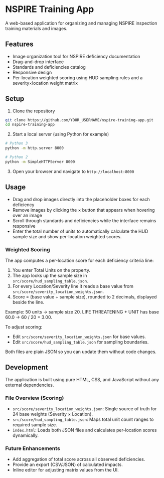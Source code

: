 # NSPIRE Training App

A web-based application for organizing and managing NSPIRE inspection training materials and images.

## Features

- Image organization tool for NSPIRE deficiency documentation
- Drag-and-drop interface
- Standards and deficiencies catalog
- Responsive design
- Per-location weighted scoring using HUD sampling rules and a severity×location weight matrix

## Setup

1. Clone the repository
```bash
git clone https://github.com/YOUR_USERNAME/nspire-training-app.git
cd nspire-training-app
```

2. Start a local server (using Python for example)
```bash
# Python 3
python -m http.server 8000

# Python 2
python -m SimpleHTTPServer 8000
```

3. Open your browser and navigate to `http://localhost:8000`

## Usage

- Drag and drop images directly into the placeholder boxes for each deficiency
- Remove images by clicking the × button that appears when hovering over an image
- Scroll through standards and deficiencies while the interface remains responsive
- Enter the total number of units to automatically calculate the HUD sample size and show per-location weighted scores.

### Weighted Scoring

The app computes a per-location score for each deficiency criteria line:

1. You enter Total Units on the property.
2. The app looks up the sample size in `src/score/hud_sampling_table.json`.
3. For every Location/Severity line it reads a base value from `src/score/severity_location_weights.json`.
4. Score = (base value ÷ sample size), rounded to 2 decimals, displayed beside the line.

Example: 50 units → sample size 20. LIFE THREATENING + UNIT has base 60.0 → 60 / 20 = 3.00.

To adjust scoring:
- Edit `src/score/severity_location_weights.json` for base values.
- Edit `src/score/hud_sampling_table.json` for sampling boundaries.

Both files are plain JSON so you can update them without code changes.

## Development

The application is built using pure HTML, CSS, and JavaScript without any external dependencies.

### File Overview (Scoring)
- `src/score/severity_location_weights.json`: Single source of truth for 24 base weights (Severity × Location).
- `src/score/hud_sampling_table.json`: Maps total unit count ranges to required sample size.
- `index.html`: Loads both JSON files and calculates per-location scores dynamically.

### Future Enhancements
- Add aggregation of total score across all observed deficiencies.
- Provide an export (CSV/JSON) of calculated impacts.
- Inline editor for adjusting matrix values from the UI.
